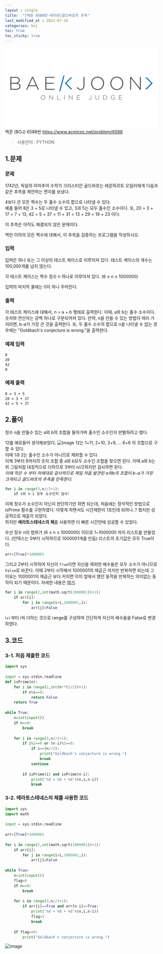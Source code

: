 ```yaml
---
layout : single
title:  "[백준 6588번-파이썬]골드바흐의 추측"
last_modified_at : 2022-07-16
categories: boj
toc: true
toc_sticky: true
---
```

<center><img src="/img/boj/boj-logo.png"></center>
백준 (BOJ) 6588번  
<a href="https://www.acmicpc.net/problem/6588">https://www.acmicpc.net/problem/6588</a>


> 사용언어 : PYTHON

## 1.문제  
### 문제
1742년, 독일의 아마추어 수학가 크리스티안 골드바흐는 레온하르트 오일러에게 다음과 같은 추측을 제안하는 편지를 보냈다.   

4보다 큰 모든 짝수는 두 홀수 소수의 합으로 나타낼 수 있다.  
예를 들어 8은 3 + 5로 나타낼 수 있고, 3과 5는 모두 홀수인 소수이다. 또, 20 = 3 + 17 = 7 + 13, 42 = 5 + 37 = 11 + 31 = 13 + 29 = 19 + 23 이다.  

이 추측은 아직도 해결되지 않은 문제이다.  

백만 이하의 모든 짝수에 대해서, 이 추측을 검증하는 프로그램을 작성하시오.  
### 입력
입력은 하나 또는 그 이상의 테스트 케이스로 이루어져 있다. 테스트 케이스의 개수는 100,000개를 넘지 않는다.  

각 테스트 케이스는 짝수 정수 n 하나로 이루어져 있다. (6 ≤ n ≤ 1000000)  

입력의 마지막 줄에는 0이 하나 주어진다.  

### 출력
각 테스트 케이스에 대해서, n = a + b 형태로 출력한다. 이때, a와 b는 홀수 소수이다. 숫자와 연산자는 공백 하나로 구분되어져 있다. 만약, n을 만들 수 있는 방법이 여러 가지라면, b-a가 가장 큰 것을 출력한다. 또, 두 홀수 소수의 합으로 n을 나타낼 수 없는 경우에는 "Goldbach's conjecture is wrong."을 출력한다.

### 예제 입력
```
8
20
42
0
```
### 예제 출력
```
8 = 3 + 5
20 = 3 + 17
42 = 5 + 37
```
## 2.풀이
정수 n을 만들수 있는 a와 b의 조합을 돌아가며 홀수인 소수인지 판별하려고 했다.  

12를 예로들어 생각해보았다.
![image](https://user-images.githubusercontent.com/80660585/179351798-a1598b57-9129-417e-9dba-144cd20ddf60.png)
12는 1+11, 2+10, 3+9, ... 6+6 의 조합으로 구할 수 있다.  
이때 1과 2는 홀수인 소수가 아니므로 제외할 수 있다.  
이제 3부터 9까지의 숫자 조합 중 a와 b모두 소수인 조합을 찾으면 된다. 
이때 a와 b는 위 그림처럼 대칭적으로 더하므로 3부터 n//2까지만 검사하면 된다.  
*이때 작은 수 부터 차례대로 검사하므로 제일 처음 발견된 a와b의 조합이 b-a가 가장 크게되고 골드바흐의 추측을 만족한다.*      
```python
for i in range(3,n//2+1):
    if i와 n-i 모두 소수인지 검사!
```
이제 정수가 소수인지 아닌지 판단하기만 하면 되는데, 처음에는 정석적인 방법으로 isPrime 함수를 구현하였다. 이렇게 하면서도 시간제한이 1초인데 되려나..? 했지만 성공적으로 제출이 되었다.  
하지만 **에라토스테네스의 체**를 사용하면 더 빠른 시간안에 성공할 수 있었다.  

우선 정수 n의 범위가 (6 ≤ n ≤ 1000000) 이므로 1~1000000 까지 리스트를 만들었다. (인덱스는 0부터 시작하므로 1000001개를 만듬)
리스트의 초기값은 모두 True이다.  
```python
arr=[True]*1000001
```
그리고 2부터 시작하여 자신이 `True`이면 자신을 제외한 배수들은 모두 소수가 아니므로 `False`로 바꾼다.
이때 2부터 시작해서 1000001의 제곱근 까지만 반복하면 되는데 그 이유는 1000001의 제곱근 보다 커지면 이미 앞에서 했던 동작을 반복하는 의미없는 동작이 되기 때문이다. 자세한 내용은 <a href="https://develoger.kr/algorithm/%EC%97%90%EB%9D%BC%ED%86%A0%EC%8A%A4%ED%85%8C%EB%84%A4%EC%8A%A4%EC%9D%98-%EC%B2%B4%EC%97%90%EC%84%9C-%EC%A0%9C%EA%B3%B1%EA%B7%BC-%EA%B9%8C%EC%A7%80%EB%A7%8C-%EB%A3%A8%ED%94%84%EB%A5%BC-%EB%8F%84/">여기</a>.   
```python
for i in range(2,int(math.sqrt(1000001))+1):
    if arr[i]:
        for j in range(i+i,1000001,i):
            arr[j]=False
```
i+i 부터 i씩 더하는 것으로 range를 구성하여 간단하게 자신의 배수들을 False로 변경하였다.  


## 3.코드

### 3-1. 처음 제출한 코드
```python
import sys

input = sys.stdin.readline
def isPrime(n):
    for i in range(2,int(n**(1/2))+1):
        if n%i==0:
            return False
    return True

while True:
    n=int(input())
    if n==0:
        break

    for i in range(3,n//2+1):
        if i%2==0 or (n-i)%2==0:
            if i==(n//2):
                print("Goldbach's conjecture is wrong.")
                break
            continue

        if isPrime(i) and isPrime(n-i):
            print('%d = %d + %d'%(n,i,n-i))
            break
```

### 3-2. 에라토스테네스의 체를 사용한 코드
```python
import sys
import math

input = sys.stdin.readline

arr=[True]*1000001

for i in range(2,int(math.sqrt(1000001))+1):
    if arr[i]:
        for j in range(i+i,1000001,i):
            arr[j]=False

while True:
    n=int(input())
    flag=0
    if n==0:
        break
    
    for i in range(3,n//2+1):
        if arr[i]==True and arr[n-i]==True:
            print('%d = %d + %d'%(n,i,n-i))
            flag=1
            break

    if flag==0:
        print("Goldbach's conjecture is wrong.")
```
![image](https://user-images.githubusercontent.com/80660585/179353085-f5d8318d-3a14-4c51-bacf-27a78036a7b4.png)